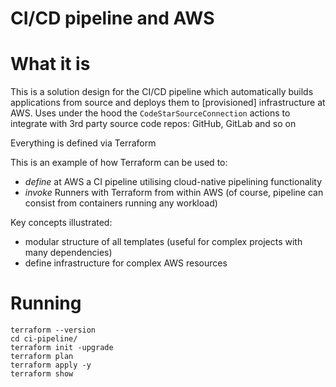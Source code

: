 # CI/CD pipeline and AWS

# What it is

This is a solution design for the CI/CD pipeline which automatically builds applications from source and deploys them to
[provisioned] infrastructure at AWS. Uses under the hood the `CodeStarSourceConnection` actions to integrate with 3rd 
party source code repos: GitHub, GitLab and so on

Everything is defined via Terraform

This is an example of how Terraform can be used to:

* _define_ at AWS a CI pipeline utilising cloud-native pipelining functionality
* _invoke_ Runners with Terraform from within AWS (of course, pipeline can consist from containers running any workload)

Key concepts illustrated:

* modular structure of all templates (useful for complex projects with many dependencies)
* define infrastructure for complex AWS resources

# Running

```shell
terraform --version
cd ci-pipeline/
terraform init -upgrade
terraform plan
terraform apply -y
terraform show
```
